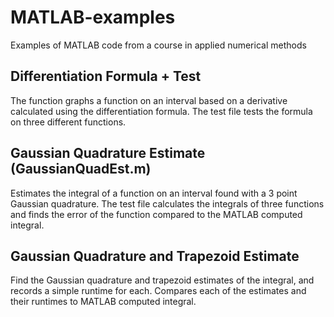 # MATLAB-examples
Examples of MATLAB code from a course in applied numerical methods

## Differentiation Formula + Test
The function graphs a function on an interval based on a derivative calculated using the differentiation formula. The test file tests the formula on three different functions.

## Gaussian Quadrature Estimate (GaussianQuadEst.m)
Estimates the integral of a function on an interval found with a 3 point Gaussian quadrature. The test file calculates the integrals of three functions and finds the error of the function compared to the MATLAB computed integral.

## Gaussian Quadrature and Trapezoid Estimate
Find the Gaussian quadrature and trapezoid estimates of the integral, and records a simple runtime for each. Compares each of the estimates and their runtimes to MATLAB computed integral.
